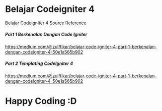 # Belajar Codeigniter 4
Belajar Codeigniter 4 Source Reference

##### Part 1 Berkenalan Dengan Code Igniter
https://medium.com/@zulffikar/belajar-code-igniter-4-part-1-berkenalan-dengan-codeigniter-4-50e1a565b902

##### Part 2 Templating CodeIgniter 4
https://medium.com/@zulffikar/belajar-code-igniter-4-part-1-berkenalan-dengan-codeigniter-4-50e1a565b902

# Happy Coding :D


